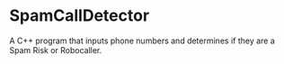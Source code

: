 # SpamCallDetector
A C++ program that inputs phone numbers and determines if they are a Spam Risk or Robocaller.
